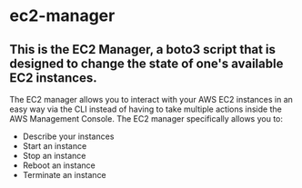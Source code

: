 # ec2-manager

## This is the EC2 Manager, a boto3 script that is designed to change the state of one's available EC2 instances.

The EC2 manager allows you to interact with your AWS EC2 instances in an easy way via the CLI instead of having to take multiple actions inside the AWS Management Console. The EC2 manager specifically allows you to:

* Describe your instances
* Start an instance
* Stop an instance
* Reboot an instance 
* Terminate an instance
